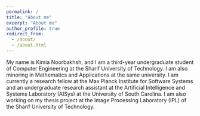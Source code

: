 ```yaml
---
permalink: /
title: "About me"
excerpt: "About me"
author_profile: true
redirect_from: 
  - /about/
  - /about.html
---
```


My name is Kimia Noorbakhsh, and I am a third-year undergraduate student of Computer Engineering at the Sharif University of Technology. I am also minoring in Mathematics and Applications at the same university. I am currently a research fellow at the Max Planck Institute for Software Systems and an undergraduate research assistant at the Artificial Intelligence and Systems Laboratory (AISys) at the University of South Carolina. I am also working on my thesis project at the Image Processing Laboratory (IPL) of the Sharif University of Technology. 
